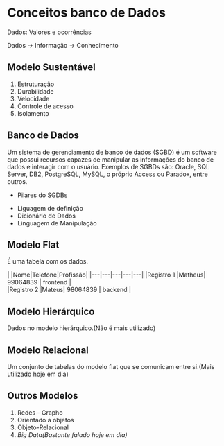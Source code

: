 # Conceitos banco de Dados

Dados: Valores e ocorrências

Dados -> Informação -> Conhecimento

## Modelo Sustentável

1. Estruturação
2. Durabilidade
3. Velocidade
4. Controle de acesso
5. Isolamento

## Banco de Dados

Um sistema de gerenciamento de banco de dados (SGBD) é um software que possui recursos capazes de manipular as informações do banco de dados e interagir com o usuário. Exemplos de SGBDs são: Oracle, SQL Server, DB2, PostgreSQL, MySQL, o próprio Access ou Paradox, entre outros.

* Pilares do SGDBs

- Liguagem de definição
- Dicionário de Dados
- Linguagem de Manipulação

## Modelo Flat

É uma tabela com os dados.

| |Nome|Telefone|Profissão| 
|---|---|---|---|---|
|Registro 1 |Matheus| 99064839  | frontend  |  
|Registro 2 |Mateus| 98064839  | backend  |  

## Modelo Hierárquico

Dados no modelo hierárquico.(Não é mais utilizado)

## Modelo Relacional

Um conjunto de tabelas do modelo flat que se comunicam entre si.(Mais utilizado hoje em dia)

## Outros Modelos

1. Redes - Grapho
2. Orientado a objetos
3. Objeto-Relacional
4. *Big Data(Bastante falado hoje em dia)*